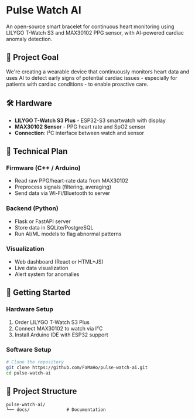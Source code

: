 # Pulse Watch AI

An open-source smart bracelet for continuous heart monitoring using LILYGO T-Watch S3 and MAX30102 PPG sensor, with AI-powered cardiac anomaly detection.

## 🎯 Project Goal

We're creating a wearable device that continuously monitors heart data and uses AI to detect early signs of potential cardiac issues - especially for patients with cardiac conditions - to enable proactive care.

## 🛠 Hardware

- **LILYGO T-Watch S3 Plus** - ESP32-S3 smartwatch with display
- **MAX30102 Sensor** - PPG heart rate and SpO2 sensor
- **Connection**: I²C interface between watch and sensor

## 📐 Technical Plan

### Firmware (C++ / Arduino)
- Read raw PPG/heart-rate data from MAX30102
- Preprocess signals (filtering, averaging)
- Send data via Wi-Fi/Bluetooth to server

### Backend (Python)
- Flask or FastAPI server
- Store data in SQLite/PostgreSQL
- Run AI/ML models to flag abnormal patterns

### Visualization
- Web dashboard (React or HTML+JS)
- Live data visualization
- Alert system for anomalies

## 🚀 Getting Started

### Hardware Setup
1. Order LILYGO T-Watch S3 Plus
2. Connect MAX30102 to watch via I²C
3. Install Arduino IDE with ESP32 support

### Software Setup
```bash
# Clone the repository
git clone https://github.com/FaMaHo/pulse-watch-ai.git
cd pulse-watch-ai

```

## 📁 Project Structure

```
pulse-watch-ai/
└── docs/              # Documentation
```